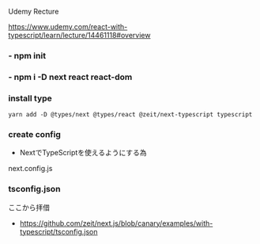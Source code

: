 
Udemy Recture

https://www.udemy.com/react-with-typescript/learn/lecture/14461118#overview

### - npm init
### - npm i -D next react react-dom

### install type
`yarn add -D @types/next @types/react @zeit/next-typescript typescript`

### create config
- NextでTypeScriptを使えるようにする為

next.config.js

### tsconfig.json

ここから拝借
- https://github.com/zeit/next.js/blob/canary/examples/with-typescript/tsconfig.json

